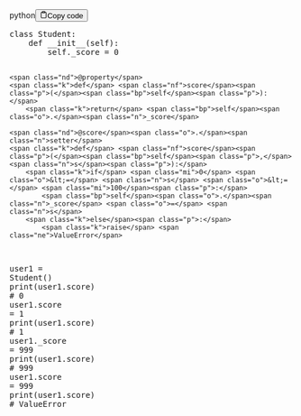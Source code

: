 <div class="code-element"><div class="lang-line"><text>python</text><button class="copy-button" id="code179b" onclick="copyCode(code179, code179b)"><svg stroke="currentColor" fill="none" stroke-width="2" viewBox="0 0 24 24" stroke-linecap="round" stroke-linejoin="round" class="h-4 w-4" height="1em" width="1em" xmlns="http://www.w3.org/2000/svg"><path d="M16 4h2a2 2 0 0 1 2 2v14a2 2 0 0 1-2 2H6a2 2 0 0 1-2-2V6a2 2 0 0 1 2-2h2"></path><rect x="8" y="2" width="8" height="4" rx="1" ry="1"></rect></svg><text>Copy code</text></button></div><div class="code" id="code179"><div class="highlight"><pre><span></span><span class="k">class</span> <span class="nc">Student</span><span class="p">:</span>
    <span class="k">def</span> <span class="fm">__init__</span><span class="p">(</span><span class="bp">self</span><span class="p">):</span>
        <span class="bp">self</span><span class="o">.</span><span class="n">_score</span> <span class="o">=</span> <span class="mi">0</span>

    <span class="nd">@property</span>
    <span class="k">def</span> <span class="nf">score</span><span class="p">(</span><span class="bp">self</span><span class="p">):</span>
        <span class="k">return</span> <span class="bp">self</span><span class="o">.</span><span class="n">_score</span>

    <span class="nd">@score</span><span class="o">.</span><span class="n">setter</span>
    <span class="k">def</span> <span class="nf">score</span><span class="p">(</span><span class="bp">self</span><span class="p">,</span> <span class="n">s</span><span class="p">):</span>
        <span class="k">if</span> <span class="mi">0</span> <span class="o">&lt;=</span> <span class="n">s</span> <span class="o">&lt;=</span> <span class="mi">100</span><span class="p">:</span>
            <span class="bp">self</span><span class="o">.</span><span class="n">_score</span> <span class="o">=</span> <span class="n">s</span>
        <span class="k">else</span><span class="p">:</span>
            <span class="k">raise</span> <span class="ne">ValueError</span>

<span class="n">user1</span> <span class="o">=</span> <span class="n">Student</span><span class="p">()</span>
<span class="nb">print</span><span class="p">(</span><span class="n">user1</span><span class="o">.</span><span class="n">score</span><span class="p">)</span> <span class="c1"># 0</span>
<span class="n">user1</span><span class="o">.</span><span class="n">score</span> <span class="o">=</span> <span class="mi">1</span>
<span class="nb">print</span><span class="p">(</span><span class="n">user1</span><span class="o">.</span><span class="n">score</span><span class="p">)</span> <span class="c1"># 1</span>
<span class="n">user1</span><span class="o">.</span><span class="n">_score</span> <span class="o">=</span> <span class="mi">999</span>
<span class="nb">print</span><span class="p">(</span><span class="n">user1</span><span class="o">.</span><span class="n">score</span><span class="p">)</span> <span class="c1"># 999</span>
<span class="n">user1</span><span class="o">.</span><span class="n">score</span> <span class="o">=</span> <span class="mi">999</span>
<span class="nb">print</span><span class="p">(</span><span class="n">user1</span><span class="o">.</span><span class="n">score</span><span class="p">)</span> <span class="c1"># ValueError</span>
</pre></div></div></div>